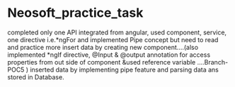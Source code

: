 # Neosoft_practice_task
completed only one API integrated from angular, used component,  service, one directive i.e.*ngFor and implemented Pipe concept but need to read and practice more
insert data by creating new component....(also implemented *ngIf directive, @Input & @output annotation for access properties from out side of component &used reference variable ....Branch- POC5 )
inserted data by implementing pipe feature and parsing data ans stored in Database.
